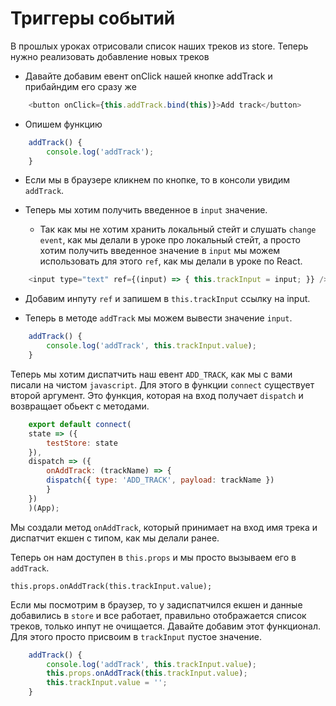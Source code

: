 # Триггеры событий

В прошлых уроках отрисовали список наших треков из store. Теперь нужно реализовать добавление новых треков

- Давайте добавим евент onClick нашей кнопке addTrack и прибайндим его сразу же
```js
    <button onClick={this.addTrack.bind(this)}>Add track</button>
```
- Опишем функцию
```js
    addTrack() {
        console.log('addTrack');
    }
```

- Если мы в браузере кликнем по кнопке, то в консоли увидим `addTrack`.

- Теперь мы хотим получить введенное в `input` значение. 
    - Так как мы не хотим хранить локальный стейт и слушать `change event`, как мы делали в уроке про локальный стейт, а просто хотим получить введенное значение в `input` мы можем использовать для этого `ref`, как мы делали в уроке по React.

```js
    <input type="text" ref={(input) => { this.trackInput = input; }} />
```

- Добавим инпуту `ref` и запишем в `this.trackInput` ссылку на input.

- Теперь в методе `addTrack` мы можем вывести значение `input`.

```js
    addTrack() {
        console.log('addTrack', this.trackInput.value);
    }
```
Теперь мы хотим диспатчить наш евент `ADD_TRACK`, как мы с вами писали на чистом `javascript`. Для этого в функции `connect` существует второй аргумент. Это функция, которая на вход получает `dispatch` и возвращает обьект с методами.

```js
    export default connect(
    state => ({
        testStore: state
    }),
    dispatch => ({
        onAddTrack: (trackName) => {
        dispatch({ type: 'ADD_TRACK', payload: trackName })
        }
    })
    )(App);
```

Мы создали метод `onAddTrack`, который принимает на вход имя трека и диспатчит екшен с типом, как мы делали ранее.

Теперь он нам доступен в `this.props` и мы просто вызываем его в `addTrack`.

`this.props.onAddTrack(this.trackInput.value);`

Если мы посмотрим в браузер, то у задиспатчился екшен и данные добавились в `store` и все работает, правильно отображается список треков, только инпут не очищается. Давайте добавим этот функционал. Для этого просто присвоим в `trackInput` пустое значение.

```js
    addTrack() {
        console.log('addTrack', this.trackInput.value);
        this.props.onAddTrack(this.trackInput.value);
        this.trackInput.value = '';
    }
```